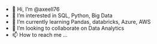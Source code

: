 - 👋 Hi, I’m @axeell76
- 👀 I’m interested in SQL, Python, Big Data
- 🌱 I’m currently learning Pandas, databricks, Azure, AWS
- 💞️ I’m looking to collaborate on Data Analytics
- 📫 How to reach me ...

<!---
axeell76/axeell76 is a ✨ special ✨ repository because its `README.md` (this file) appears on your GitHub profile.
You can click the Preview link to take a look at your changes.
--->
